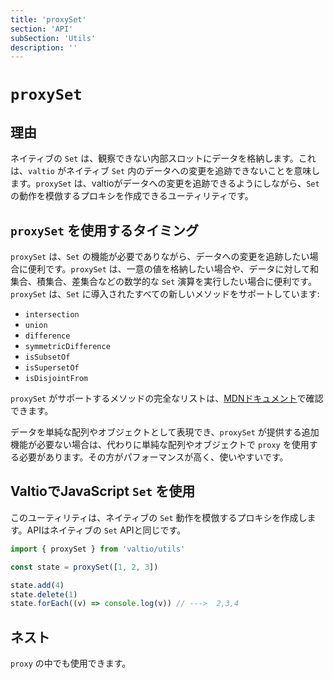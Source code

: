 ```yaml
---
title: 'proxySet'
section: 'API'
subSection: 'Utils'
description: ''
---
```


# `proxySet`

## 理由

ネイティブの `Set` は、観察できない内部スロットにデータを格納します。これは、`valtio` がネイティブ `Set` 内のデータへの変更を追跡できないことを意味します。`proxySet` は、valtioがデータへの変更を追跡できるようにしながら、`Set` の動作を模倣するプロキシを作成できるユーティリティです。

## `proxySet` を使用するタイミング

`proxySet` は、`Set` の機能が必要でありながら、データへの変更を追跡したい場合に便利です。`proxySet` は、一意の値を格納したい場合や、データに対して和集合、積集合、差集合などの数学的な `Set` 演算を実行したい場合に便利です。`proxySet` は、`Set` に導入されたすべての新しいメソッドをサポートしています:

- `intersection`
- `union`
- `difference`
- `symmetricDifference`
- `isSubsetOf`
- `isSupersetOf`
- `isDisjointFrom`

`proxySet` がサポートするメソッドの完全なリストは、[MDNドキュメント](https://developer.mozilla.org/en-US/docs/Web/JavaScript/Reference/Global_Objects/Set)で確認できます。

データを単純な配列やオブジェクトとして表現でき、`proxySet` が提供する追加機能が必要ない場合は、代わりに単純な配列やオブジェクトで `proxy` を使用する必要があります。その方がパフォーマンスが高く、使いやすいです。

## ValtioでJavaScript `Set` を使用

このユーティリティは、ネイティブの `Set` 動作を模倣するプロキシを作成します。APIはネイティブの `Set` APIと同じです。

```js
import { proxySet } from 'valtio/utils'

const state = proxySet([1, 2, 3])

state.add(4)
state.delete(1)
state.forEach((v) => console.log(v)) // --->  2,3,4
```

## ネスト

`proxy` の中でも使用できます。
